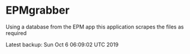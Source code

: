 # EPMgrabber
Using a database from the EPM app this application scrapes the files as required


Latest backup: Sun Oct 6 06:09:02 UTC 2019
